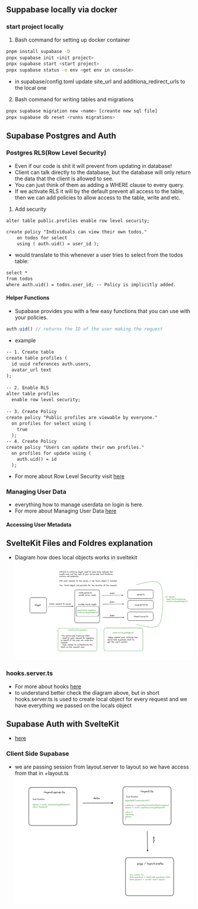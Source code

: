 ## Suppabase locally via docker
### start project locally
1. Bash command for setting up docker container 
```bash
pnpm install supabase -D
pnpx supabase init <init project>
pnpx supabase start <start project>
pnpx supabase status -o env <get env in console>
````
- in supabase/config.toml update site_url and additiona_redirect_urls to the local one

2. Bash command for writing tables and migrations
```bash
pnpx supabase migration new <name> [creante new sql file]
pnpx supabase db reset <runns migrations>
```
## Supabase Postgres and Auth 
### Postgres RLS(Row Level Security)
- Even if our code is shit it will prevent from updating in database!
- Client can talk directly to the database, but the database will only return the data that the client is allowed to see.
- You can just think of them as adding a WHERE clause to every query.
- If we activate RLS it will by the default prevent all access to the table, then we can add policies to allow access to the table, write and etc.

1. Add security
```postgresql
alter table public.profiles enable row level security;
```

```postgresql
create policy "Individuals can view their own todos."
    on todos for select
    using ( auth.uid() = user_id );
```
- would translate to this whenever a user tries to select from the todos table:
```postgresql
select *
from todos
where auth.uid() = todos.user_id; -- Policy is implicitly added.
```
#### Helper Functions 
- Supabase provides you with a few easy functions that you can use with your policies.
```ts
auth.uid() // returns the ID of the user making the request
```
- example 
```postgresql
-- 1. Create table
create table profiles (
  id uuid references auth.users,
  avatar_url text
);

-- 2. Enable RLS
alter table profiles
  enable row level security;

-- 3. Create Policy
create policy "Public profiles are viewable by everyone."
  on profiles for select using (
    true
  );
-- 4. Create Policy
create policy "Users can update their own profiles."
  on profiles for update using (
    auth.uid() = id
  );
```
- For more about Row Level Security visit [here](https://supabase.com/docs/guides/auth/row-level-security) 
### Managing User Data 
- everything how to manage userdata on login is here.
- For more about Managing User Data [here](https://supabase.com/docs/guides/auth/managing-user-data)
#### Accessing User Metadata

## SvelteKit Files and Foldres explanation
- Diagram how does local objects works in sveltekit
![Alt text](markdown_data/local-object.png)

### hooks.server.ts
- For more about hooks [here](https://kit.svelte.dev/docs/hooks) 
- to understand better check the diagram above, but in short hooks.server.ts is used to create local object for every request and we have everything we passed on the locals object 
## Supabase Auth with SvelteKit 
- [here](https://supabase.com/docs/guides/auth/auth-helpers/sveltekit)

### Client Side Supabase 
- we are passing session from layout.server to layout so we have access from that in +layout.ts
![Alt text](markdown_data/client-side-supabase.png)